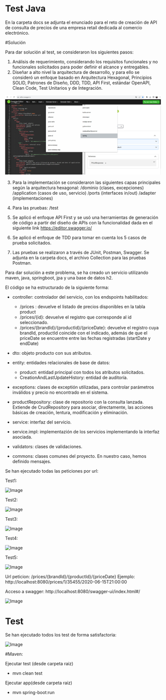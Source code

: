 # Test Java

En la carpeta docs se adjunta el enunciado para el reto de creación de API de consulta de precios de una empresa retail dedicada al comercio electrónico.

#Solución

Para dar solución al test, se consideraron los siguientes pasos:

1. Análisis de requerimiento, considerando los requisitos funcionales y no funcionales solicitados para poder definir el alcance y entregables.
2. Diseñar a alto nivel la arquitectura de desarrollo, y para ello se consideró un enfoque basado en Arquitectura Hexagonal, Principios SOLID, Patrones de Diseño, DDD, TDD, API First, estándar OpenAPI, Clean Code, Test Unitarios y de Integración.

![Image](/docs/images/APIFirst.jpg)

3. Para la implementación se consideraron las siguientes capas principales según la arquitectura hexagonal:
    /dominio (clases, excepciones)
    /application (casos de uso, servicio)
    /ports (interfaces in/out)
    /adapter (implementaciones)
4. Para las pruebas:
	/test

5. Se aplicó el enfoque API First y se usó una herramientas de generación de código a partir del diseño de APIs con la funcionalidad dada en el siguiente link https://editor.swagger.io/

6. Se aplicó el enfoque de TDD para tomar en cuenta los 5 casos de prueba solicitados.

7. Las pruebas se realizaron a través de JUnit, Postman, Swagger. Se adjunta en la carpeta docs, el archivo Collection para las pruebas Postman.





Para dar solución a este problema, se ha creado un servicio utilizando maven, java, springboot, jpa y una base de datos h2.

El código se ha estructurado de la siguiente forma:
- controller: controlador del servicio, con los endspoints habilitados: 
  * /prices : devuelve el listado de precios disponibles en la tabla product
  * /prices/{id}: devuelve el registro que corresponde al id seleccionado.
  * /prices/{brandId}/{productId}/{priceDate}: devuelve el registro cuya brandId, productId coincide con el indicado, además de que el priceDate se encuentre entre las fechas registradas (startDate y endDate)
  
- dto: objeto producto con sus atributos.

- entity: entidades relacionales de base de datos:
    - product: entidad principal con todos los atributos solicitados.
    - CreationAndLastUpdateHistory: entidad de auditoría.

- exceptions: clases de exceptión utilizadas, para controlar parámetros inválidos y precio no encontrado en el sistema.

- productRepository: clase de repositorio con la consulta lanzada. Extiende de CrudRepository para asociar, directamente, las acciones básicas de creación, lentura, modificación y eliminación.

- service: interfaz del servicio.

- service.impl: implementazión de los servicios implementando la interfaz asociada.

- validators: clases de validaciones.

- commons: clases comunes del proyecto. En nuestro caso, hemos definido mensajes.


 
  
Se han ejecutado todas las peticiones por url:

 Test1:
 
 ![Image](/images/p1.png)
 
 Test2:
 
 ![Image](/images/p2.png)

 Test3:
 
 ![Image](/images/p3.png)

 Test4:
 
 ![Image](/images/p4.png)

 Test5:
 
 ![Image](/images/p5.png)


Url peticion: /prices/{brandId}/{productId}/{priceDate}
Ejemplo: http://localhost:8080/prices/1/35455/2020-06-15T21:00:00

Acceso a swagger:
http://localhost:8080/swagger-ui/index.html#/

 ![Image](/images/swagger.png)
 
# Test
Se han ejecutado todos los test de forma satisfactoria:

 ![Image](/images/tests.png)

 
 
#Maven:

Ejecutar test (desde carpeta raiz)
 - mvn clean test
 
Ejecutar app(desde carpeta raiz)
 - mvn spring-boot:run 






